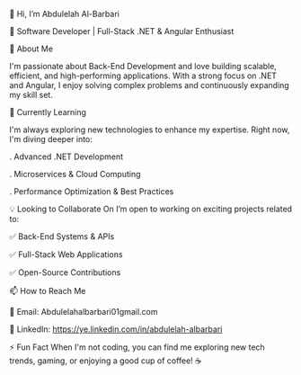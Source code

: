 👋 Hi, I’m Abdulelah Al-Barbari

🚀 Software Developer | Full-Stack .NET & Angular Enthusiast

👀 About Me

I'm passionate about Back-End Development and love building scalable, efficient, and high-performing applications. With a strong focus on .NET and Angular, I enjoy solving complex problems and continuously expanding my skill set.

🌱 Currently Learning

I'm always exploring new technologies to enhance my expertise. Right now, I'm diving deeper into:

. Advanced .NET Development

. Microservices & Cloud Computing

. Performance Optimization & Best Practices

💡 Looking to Collaborate On
I’m open to working on exciting projects related to:

✅ Back-End Systems & APIs

✅ Full-Stack Web Applications

✅ Open-Source Contributions

📫 How to Reach Me 

📧 Email: Abdulelahalbarbari01gmail.com

💼 LinkedIn: https://ye.linkedin.com/in/abdulelah-albarbari


⚡ Fun Fact
When I'm not coding, you can find me exploring new tech trends, gaming, or enjoying a good cup of coffee! ☕
